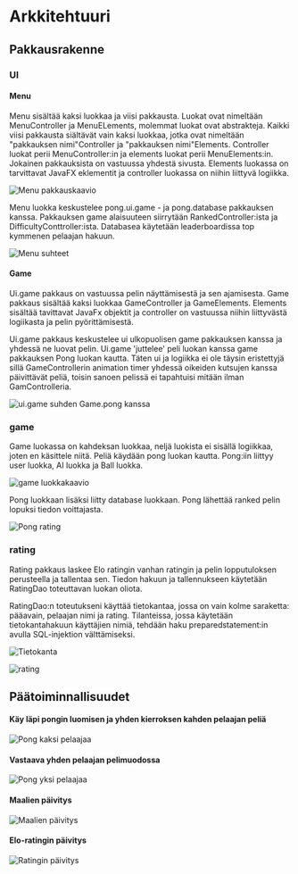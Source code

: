 # Arkkitehtuuri

## Pakkausrakenne

### UI

#### Menu

Menu sisältää kaksi luokkaa ja viisi pakkausta. Luokat ovat nimeltään MenuController ja MenuELements, molemmat luokat ovat abstrakteja.
Kaikki viisi pakkausta siältävät vain kaksi luokkaa, jotka ovat nimeltään "pakkauksen nimi"Controller ja "pakkauksen nimi"Elements. Controller luokat perii MenuController:in ja elements luokat perii MenuElements:in. Jokainen pakkauksista on vastuussa yhdestä sivusta. 
Elements luokassa on tarvittavat JavaFX eklementit ja controller luokassa on niihin liittyvä logiikka.

![Menu pakkauskaavio](https://github.com/SkarpAnton/OtPong/blob/master/dokumentaatio/Kuvat/MenuKaavio.png)

Menu luokka keskustelee pong.ui.game - ja pong.database pakkauksen kanssa. Pakkauksen game alaisuuteen siirrytään RankedController:ista ja DifficultyConttroller:ista. Databasea käytetään leaderboardissa top kymmenen pelaajan hakuun.

![Menu suhteet](https://github.com/SkarpAnton/OtPong/blob/master/dokumentaatio/Kuvat/MenuRelations%20(1).png)

#### Game

Ui.game pakkaus on vastuussa pelin näyttämisestä ja sen ajamisesta. Game pakkaus sisältää kaksi luokkaa GameController ja GameElements. Elements sisältää tavittavat JavaFx objektit ja controller on vastuussa niihin liittyvästä logiikasta ja pelin pyörittämisestä.

Ui.game pakkaus keskustelee ui ulkopuolisen game pakkauksen kanssa ja yhdessä ne luovat pelin. Ui.game 'juttelee' peli luokan kanssa 
game pakkauksen Pong luokan kautta. Täten ui ja logiikka ei ole täysin eristettyjä sillä GameControllerin animation timer yhdessä oikeiden kutsujen kanssa päivittävät peliä, toisin sanoen pelissä ei tapahtuisi mitään ilman GamControlleria.

![ui.game suhden Game.pong kanssa](https://github.com/SkarpAnton/OtPong/blob/master/dokumentaatio/Kuvat/UiGameGamePong.png)


### game

Game luokassa on kahdeksan luokkaa, neljä luokista ei sisällä logiikkaa, joten en käsittele niitä. Peliä käydään pong luokan kautta.
Pong:iin liittyy user luokka, AI luokka ja Ball luokka.

![game luokkakaavio](https://github.com/SkarpAnton/OtPong/blob/master/dokumentaatio/Kuvat/GameLuokkakaavio.png)

Pong luokkaan lisäksi liitty database luokkaan. Pong lähettää ranked pelin lopuksi tiedon voittajasta.

![Pong rating](https://github.com/SkarpAnton/OtPong/blob/master/dokumentaatio/Kuvat/RatingPong.png)

### rating

Rating pakkaus laskee Elo ratingin vanhan ratingin ja pelin lopputuloksen perusteella ja tallentaa sen. Tiedon hakuun ja tallennukseen käytetään RatingDao toteuttavan luokan oliota. 

RatingDao:n toteutukseni käyttää tietokantaa, jossa on vain kolme saraketta: pääavain, pelaajan nimi ja rating.
Tilanteissa, jossa käytetään tietokantahakuun käyttäjien nimiä, tehdään haku preparedstatement:in avulla SQL-injektion välttämiseksi. 

![Tietokanta](https://github.com/SkarpAnton/OtPong/blob/master/dokumentaatio/Kuvat/database.png)

![rating](https://github.com/SkarpAnton/OtPong/blob/master/dokumentaatio/Kuvat/rating.png)

## Päätoiminnallisuudet


#### Käy läpi pongin luomisen ja yhden kierroksen kahden pelaajan peliä

![Pong kaksi pelaajaa](https://github.com/SkarpAnton/OtPong/blob/master/dokumentaatio/Kuvat/SekvenssiKaavioTwoPlayer.png)

#### Vastaava yhden pelaajan pelimuodossa

![Pong yksi pelaajaa](https://github.com/SkarpAnton/OtPong/blob/master/dokumentaatio/Kuvat/SekvenssiKaavioAI.png)

#### Maalien päivitys

![Maalien päivitys](https://github.com/SkarpAnton/OtPong/blob/master/dokumentaatio/Kuvat/SekvenssiKaavioScoring.png)

#### Elo-ratingin päivitys

![Ratingin päivitys](https://github.com/SkarpAnton/OtPong/blob/master/dokumentaatio/Kuvat/SekvenssiKaavioRatingUpdate.png)


